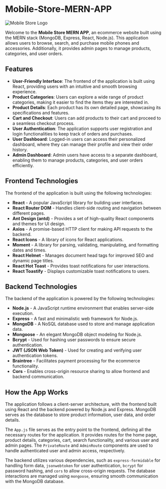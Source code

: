 # Mobile-Store-MERN-APP

![Mobile Store Logo](![téléchargement](https://github.com/Bahri-Adem/Mobile-Store-MERN-APP/assets/103949052/a61550a2-535b-4c12-8a42-d121b5b5cd85)
)

Welcome to the **Mobile Store MERN APP**, an ecommerce website built using the MERN stack (MongoDB, Express, React, Node.js). This application allows users to browse, search, and purchase mobile phones and accessories. Additionally, it provides admin pages to manage products, categories, and user orders.

## Features

- **User-Friendly Interface**: The frontend of the application is built using React, providing users with an intuitive and smooth browsing experience.
- **Product Categories**: Users can explore a wide range of product categories, making it easier to find the items they are interested in.
- **Product Details**: Each product has its own detailed page, showcasing its specifications and features.
- **Cart and Checkout**: Users can add products to their cart and proceed to a seamless checkout process.
- **User Authentication**: The application supports user registration and login functionalities to keep track of orders and purchases.
- **User Dashboard**: Logged-in users can access their personalized dashboard, where they can manage their profile and view their order history.
- **Admin Dashboard**: Admin users have access to a separate dashboard, enabling them to manage products, categories, and user orders efficiently.

## Frontend Technologies

The frontend of the application is built using the following technologies:

- **React** - A popular JavaScript library for building user interfaces.
- **React Router DOM** - Handles client-side routing and navigation between different pages.
- **Ant Design (antd)** - Provides a set of high-quality React components and themes for UI design.
- **Axios** - A promise-based HTTP client for making API requests to the backend.
- **React Icons** - A library of icons for React applications.
- **Moment** - A library for parsing, validating, manipulating, and formatting dates and times.
- **React Helmet** - Manages document head tags for improved SEO and dynamic page titles.
- **React Hot Toast** - Provides toast notifications for user interactions.
- **React Toastify** - Displays customizable toast notifications to users.

## Backend Technologies

The backend of the application is powered by the following technologies:

- **Node.js** - A JavaScript runtime environment that enables server-side execution.
- **Express** - A fast and minimalistic web framework for Node.js.
- **MongoDB** - A NoSQL database used to store and manage application data.
- **Mongoose** - An elegant MongoDB object modeling for Node.js.
- **Bcrypt** - Used for hashing user passwords to ensure secure authentication.
- **JWT (JSON Web Token)** - Used for creating and verifying user authentication tokens.
- **Braintree** - Facilitates payment processing for the ecommerce functionality.
- **Cors** - Enables cross-origin resource sharing to allow frontend and backend communication.

## How the App Works

The application follows a client-server architecture, with the frontend built using React and the backend powered by Node.js and Express. MongoDB serves as the database to store product information, user data, and order details.

The `App.js` file serves as the entry point to the frontend, defining all the necessary routes for the application. It provides routes for the home page, product details, categories, cart, search functionality, and various user and admin pages. The `PrivateRoute` and `AdminRoute` components are used to handle authenticated user and admin access, respectively.

The backend utilizes various dependencies, such as `express-formidable` for handling form data, `jsonwebtoken` for user authentication, `bcrypt` for password hashing, and `cors` to allow cross-origin requests. The database interactions are managed using `mongoose`, ensuring smooth communication with the MongoDB database.

